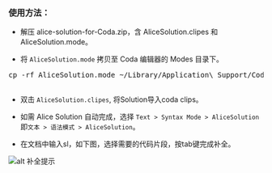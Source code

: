 ### 使用方法：

- 解压 alice-solution-for-Coda.zip，含 AliceSolution.clipes 和 AliceSolution.mode。

- 将 `AliceSolution.mode` 拷贝至 Coda 编辑器的 Modes 目录下。
 <pre>
cp -rf AliceSolution.mode ~/Library/Application\ Support/Coda/Modes/
 </pre>

- 双击 `AliceSolution.clipes`, 将Solution导入coda clips。

- 如需 Alice Solution 自动完成，选择 `Text > Syntax Mode > AliceSolution` 即`文本 > 语法模式 > AliceSolution`。

- 在文档中输入sl，如下图，选择需要的代码片段，按tab键完成补全。 

 ![alt 补全提示](https://github.com/sofish/Alice/raw/master/plugins/Coda/preview.png?raw=true "补全提示")